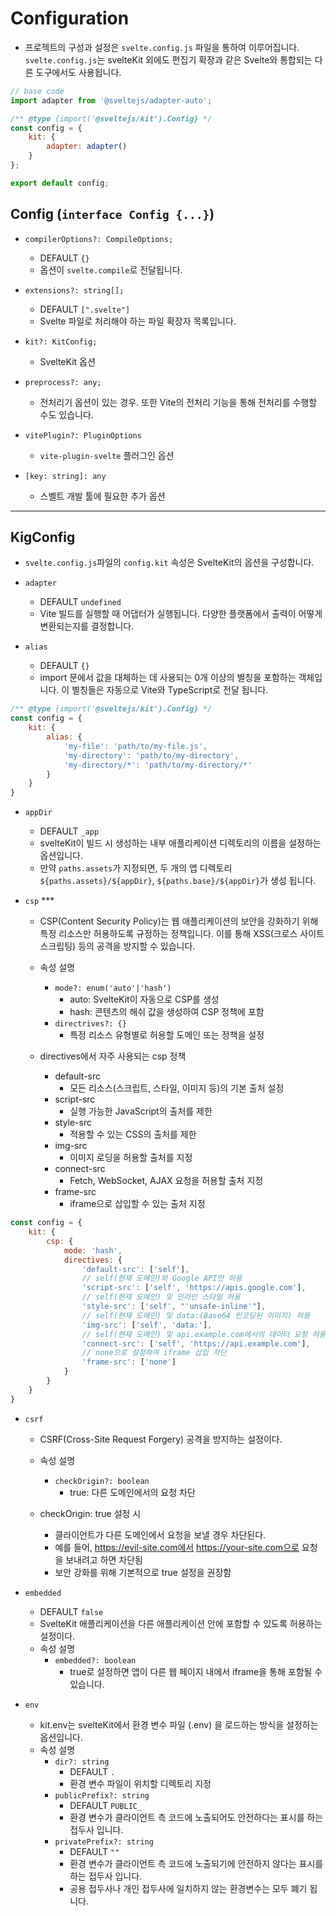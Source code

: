 # Configuration
- 프로젝트의 구성과 설정은 `svelte.config.js` 파일을 통하여 이루어집니다. `svelte.config.js`는 svelteKit 외에도 편집기 확장과 같은 Svelte와 통합되는 다른 도구에서도 사용됩니다.

~~~js
// base code
import adapter from '@sveltejs/adapter-auto';

/** @type {import('@sveltejs/kit').Config} */
const config = {
    kit: {
        adapter: adapter()
    }
};

export default config;
~~~

## Config (`interface Config {...}`)
- `compilerOptions?: CompileOptions;`
    - DEFAULT `{}`
    - 옵션이 `svelte.compile`로 전달됩니다.

- `extensions?: string[];`
    - DEFAULT `[".svelte"]`
    - Svelte 파일로 처리해야 하는 파일 확장자 목록입니다.

- `kit?: KitConfig;`
    - SvelteKit 옵션

- `preprocess?: any;`
    - 전처리기 옵션이 있는 경우. 또한 Vite의 전처리 기능을 통해 전처리를 수행할 수도 있습니다.

- `vitePlugin?: PluginOptions`
    - `vite-plugin-svelte` 플러그인 옵션

- `[key: string]: any`
    - 스벨트 개발 툴에 필요한 추가 옵션

---
## KigConfig
- `svelte.config.js`파일의 `config.kit` 속성은 SvelteKit의 옵션을 구성합니다.

- `adapter`
    - DEFAULT `undefined`
    - Vite 빌드를 실행할 때 어댑터가 실행됩니다. 다양한 플랫폼에서 출력이 어떻게 변환되는지를 결정합니다.

- `alias`
    - DEFAULT `{}`
    - import 문에서 값을 대체하는 데 사용되는 0개 이상의 별칭을 포함하는 객체입니다. 이 별칭들은 자동으로 Vite와 TypeScript로 전달 됩니다.

~~~js
/** @type {import('@sveltejs/kit').Config} */
const config = {
    kit: {
        alias: {
            'my-file': 'path/to/my-file.js',
            'my-directory': 'path/to/my-directory',
            'my-directory/*': 'path/to/my-directory/*'
        }
    }
}
~~~

- `appDir`
    - DEFAULT `_app`
    - svelteKit이 빌드 시 생성하는 내부 애플리케이션 디렉토리의 이름을 설정하는 옵션입니다.
    - 만약 `paths.assets`가 지정되면, 두 개의 앱 디렉토리 `${paths.assets}/${appDir}`, `${paths.base}/${appDir}`가 생성 됩니다.

- `csp` ***
    - CSP(Content Security Policy)는 웹 애플리케이션의 보안을 강화하기 위해 특정 리소스만 허용하도록 규정하는 정책입니다. 이를 통해 XSS(크로스 사이트 스크립팅) 등의 공격을 방지할 수 있습니다.
    - 속성 설명
        - `mode?: enum('auto'|'hash')`
            - auto: SvelteKit이 자동으로 CSP를 생성
            - hash: 콘텐츠의 해쉬 값을 생성하여 CSP 정책에 포함
        - `directrives?: {}`
            - 특정 리소스 유형별로 허용할 도메인 또는 정책을 설정

    - directives에서 자주 사용되는 csp 정책
        - default-src
            - 모든 리소스(스크립트, 스타일, 이미지 등)의 기본 출처 설정
        - script-src
            - 실행 가능한 JavaScript의 출처를 제한
        - style-src
            - 적용할 수 있는 CSS의 출처를 제한
        - img-src
            - 이미지 로딩을 허용할 출처를 지정
        - connect-src
            - Fetch, WebSocket, AJAX 요청을 허용할 출처 지정
        - frame-src
            - iframe으로 삽입할 수 있는 출처 지정

~~~js
const config = {
    kit: {
        csp: {
            mode: 'hash',
            directives: {
                'default-src': ['self'],
                // self(현재 도메인)와 Google API만 허용
                'script-src': ['self', 'https://apis.google.com'],
                // self(현재 도메인) 및 인라인 스타일 허용
                'style-src': ['self', "'unsafe-inline'"],
                // self(현재 도메인) 및 data:(Base64 인코딩된 이미지) 허용
                'img-src': ['self', 'data:'],
                // self(현재 도메인) 및 api.example.com에서의 데이터 요청 허용
                'connect-src': ['self', 'https://api.example.com'],
                // none으로 설정하여 iframe 삽입 차단
                'frame-src': ['none']
            }
        }
    }
}
~~~

- `csrf`
    - CSRF(Cross-Site Request Forgery) 공격을 방지하는 설정이다.
    - 속성 설명
        - `checkOrigin?: boolean`
            - true: 다른 도메인에서의 요청 차단

    - checkOrigin: true 설정 시
        - 클라이언트가 다른 도메인에서 요청을 보낼 경우 차단된다.
        - 예를 들어, https://evil-site.com에서 https://your-site.com으로 요청을 보내려고 하면 차단됨
        - 보안 강화를 위해 기본적으로 true 설정을 권장함
    

- `embedded`
    - DEFAULT `false`
    - SvelteKit 애플리케이션을 다른 애플리케이션 안에 포함할 수 있도록 허용하는 설정이다.
    - 속성 설명
        - `embedded?: boolean`
            - true로 설정하면 앱이 다른 웹 페이지 내에서 iframe을 통해 포함될 수 있습니다.
    
- `env`
    - kit.env는 svelteKit에서 환경 변수 파일 (.env) 을 로드하는 방식을 설정하는 옵션입니다.
    - 속성 설명
        - `dir?: string`
            - DEFAULT `.`
            - 환경 변수 파일이 위치할 디렉토리 지정
        - `publicPrefix?: string`
            - DEFAULT `PUBLIC_`
            - 환경 변수가 클라이언트 측 코드에 노출되어도 안전하다는 표시를 하는 접두사 입니다.
        - `privatePrefix?: string`
            - DEFAULT `""`
            - 환경 변수가 클라이언트 측 코드에 노출되기에 안전하지 않다는 표시를 하는 접두사 입니다.
            - 공용 접두사나 개인 접두사에 일치하지 않는 환경변수는 모두 폐기 됩니다.